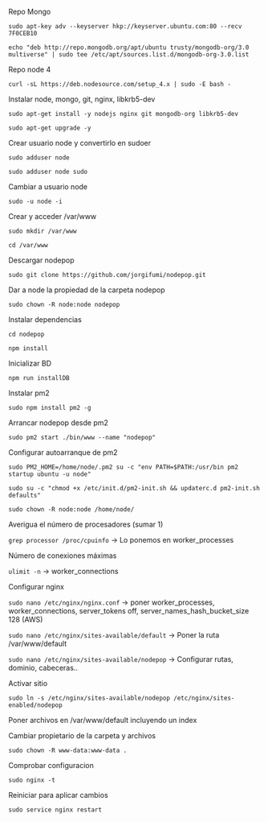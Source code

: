 Repo Mongo

`sudo apt-key adv --keyserver hkp://keyserver.ubuntu.com:80 --recv 7F0CEB10`

`echo "deb http://repo.mongodb.org/apt/ubuntu trusty/mongodb-org/3.0 multiverse" | sudo tee /etc/apt/sources.list.d/mongodb-org-3.0.list`

Repo node 4

`curl -sL https://deb.nodesource.com/setup_4.x | sudo -E bash -`

Instalar node, mongo, git, nginx, libkrb5-dev

`sudo apt-get install -y nodejs nginx git mongodb-org libkrb5-dev`

`sudo apt-get upgrade -y`

Crear usuario node y convertirlo en sudoer

`sudo adduser node`

`sudo adduser node sudo`

Cambiar a usuario node

`sudo -u node -i`

Crear y acceder /var/www

`sudo mkdir /var/www`

`cd /var/www`

Descargar nodepop

`sudo git clone https://github.com/jorgifumi/nodepop.git`

Dar a node la propiedad de la carpeta nodepop

`sudo chown -R node:node nodepop`

Instalar dependencias

`cd nodepop`

`npm install`

Inicializar BD

`npm run installDB`

Instalar pm2

`sudo npm install pm2 -g`

Arrancar nodepop desde pm2

`sudo pm2 start ./bin/www --name "nodepop"`

Configurar autoarranque de pm2

`sudo PM2_HOME=/home/node/.pm2 su -c "env PATH=$PATH:/usr/bin pm2 startup ubuntu -u node"`

`sudo su -c "chmod +x /etc/init.d/pm2-init.sh && updaterc.d pm2-init.sh defaults"`

`sudo chown -R node:node /home/node/`

Averigua el número de procesadores (sumar 1)

`grep processor /proc/cpuinfo` -> Lo ponemos en worker_processes

Número de conexiones máximas

`ulimit -n` -> worker_connections

Configurar nginx

`sudo nano /etc/nginx/nginx.conf` -> poner worker_processes, worker_connections, server_tokens off, server_names_hash_bucket_size 128 (AWS)

`sudo nano /etc/nginx/sites-available/default` -> Poner la ruta /var/www/default

`sudo nano /etc/nginx/sites-available/nodepop` -> Configurar rutas, dominio, cabeceras..

Activar sitio

`sudo ln -s /etc/nginx/sites-available/nodepop /etc/nginx/sites-enabled/nodepop`

Poner archivos en /var/www/default incluyendo un index

Cambiar propietario de la carpeta y archivos

`sudo chown -R www-data:www-data .`

Comprobar configuracion

`sudo nginx -t`

Reiniciar para aplicar cambios

`sudo service nginx restart`